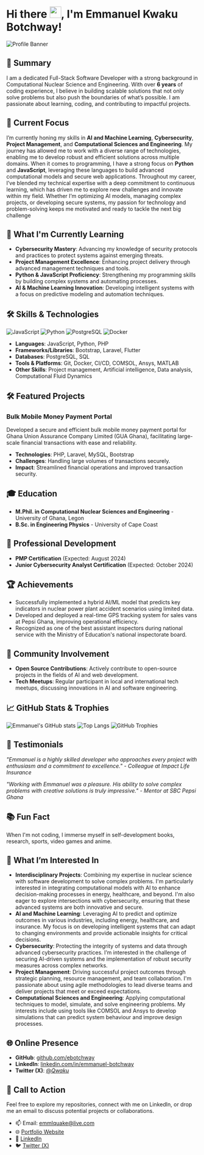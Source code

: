 
# Hi there <img src="https://raw.githubusercontent.com/MartinHeinz/MartinHeinz/master/wave.gif" width="30px">, I'm Emmanuel Kwaku Botchway!

![Profile Banner](https://yourbannerurl.com) <!-- Add your custom banner image here -->

## 🎯 Summary
I am a dedicated Full-Stack Software Developer with a strong background in Computational Nuclear Science and Engineering. With over **6 years** of coding experience, I believe in building scalable solutions that not only solve problems but also push the boundaries of what’s possible. I am passionate about learning, coding, and contributing to impactful projects.

## 🔭 Current Focus
I’m currently honing my skills in **AI and Machine Learning**, **Cybersecurity**, **Project Management**, and **Computational Sciences and Engineering**. My journey has allowed me to work with a diverse range of technologies, enabling me to develop robust and efficient solutions across multiple domains. When it comes to programming, I have a strong focus on **Python** and **JavaScript**, leveraging these languages to build advanced computational models and secure web applications. Throughout my career, I’ve blended my technical expertise with a deep commitment to continuous learning, which has driven me to explore new challenges and innovate within my field. Whether I’m optimizing AI models, managing complex projects, or developing secure systems, my passion for technology and problem-solving keeps me motivated and ready to tackle the next big challenge

## 🌱 What I'm Currently Learning
- **Cybersecurity Mastery**: Advancing my knowledge of security protocols and practices to protect systems against emerging threats.
- **Project Management Excellence**: Enhancing project delivery through advanced management techniques and tools.
- **Python & JavaScript Proficiency**: Strengthening my programming skills by building complex systems and automating processes.
- **AI & Machine Learning Innovation**: Developing intelligent systems with a focus on predictive modeling and automation techniques.

## 🛠️ Skills & Technologies

![JavaScript](https://img.shields.io/badge/JavaScript-F7DF1E?style=flat-square&logo=javascript&logoColor=black)
![Python](https://img.shields.io/badge/Python-3776AB?style=flat-square&logo=python&logoColor=white)
![PostgreSQL](https://img.shields.io/badge/PostgreSQL-336791?style=flat-square&logo=postgresql&logoColor=white)
![Docker](https://img.shields.io/badge/Docker-2496ED?style=flat-square&logo=docker&logoColor=white)

- **Languages**: JavaScript, Python, PHP
- **Frameworks/Libraries**: Bootstrap, Laravel, Flutter
- **Databases**: PostgreSQL, SQL
- **Tools & Platforms**: Git, Docker, CI/CD, COMSOL, Ansys, MATLAB
- **Other Skills**: Project management, Artificial intelligence, Data analysis, Computational Fluid Dynamics

## 🛠️ Featured Projects

### Bulk Mobile Money Payment Portal
Developed a secure and efficient bulk mobile money payment portal for Ghana Union Assurance Company Limited (GUA Ghana), facilitating large-scale financial transactions with ease and reliability.

- **Technologies**: PHP, Laravel, MySQL, Bootstrap
- **Challenges**: Handling large volumes of transactions securely.
- **Impact**: Streamlined financial operations and improved transaction security.

## 🎓 Education
- **M.Phil. in Computational Nuclear Sciences and Engineering** - University of Ghana, Legon
- **B.Sc. in Engineering Physics** - University of Cape Coast

## 🌟 Professional Development
- **PMP Certification** (Expected: August 2024)
- **Junior Cybersecurity Analyst Certification** (Expected: October 2024)

## 🏆 Achievements
- Successfully implemented a hybrid AI/ML model that predicts key indicators in nuclear power plant accident scenarios using limited data.
- Developed and deployed a real-time GPS tracking system for sales vans at Pepsi Ghana, improving operational efficiency.
- Recognized as one of the best assistant inspectors during national service with the Ministry of Education's national inspectorate board.

## 👥 Community Involvement
- **Open Source Contributions**: Actively contribute to open-source projects in the fields of AI and web development.
- **Tech Meetups**: Regular participant in local and international tech meetups, discussing innovations in AI and software engineering.

## 📈 GitHub Stats & Trophies
![Emmanuel's GitHub stats](https://github-readme-stats.vercel.app/api?username=ebotchway&show_icons=true&theme=radical)
![Top Langs](https://github-readme-stats.vercel.app/api/top-langs/?username=ebotchway&layout=compact&theme=radical)
![GitHub Trophies](https://github-profile-trophy.vercel.app/?username=ebotchway&theme=radical)

## 🎯 Testimonials
_"Emmanuel is a highly skilled developer who approaches every project with enthusiasm and a commitment to excellence." - Colleague at Impact Life Insurance_

_"Working with Emmanuel was a pleasure. His ability to solve complex problems with creative solutions is truly impressive." - Mentor at SBC Pepsi Ghana_

## 📚 Fun Fact
When I'm not coding, I immerse myself in self-development books, research, sports, video games and anime. 

## 🧠 What I’m Interested In
- **Interdisciplinary Projects**: Combining my expertise in nuclear science with software development to solve complex problems. I'm particularly interested in integrating computational models with AI to enhance decision-making processes in energy, healthcare, and beyond. I'm also eager to explore intersections with cybersecurity, ensuring that these advanced systems are both innovative and secure.
- **AI and Machine Learning**: Leveraging AI to predict and optimize outcomes in various industries, including energy, healthcare, and insurance. My focus is on developing intelligent systems that can adapt to changing environments and provide actionable insights for critical decisions.
- **Cybersecurity**: Protecting the integrity of systems and data through advanced cybersecurity practices. I’m interested in the challenge of securing AI-driven systems and the implementation of robust security measures across complex networks.
- **Project Management**: Driving successful project outcomes through strategic planning, resource management, and team collaboration. I'm passionate about using agile methodologies to lead diverse teams and deliver projects that meet or exceed expectations.
- **Computational Sciences and Engineering**: Applying computational techniques to model, simulate, and solve engineering problems. My interests include using tools like COMSOL and Ansys to develop simulations that can predict system behaviour and improve design processes.

## 🌐 Online Presence
- **GitHub**: [github.com/ebotchway](https://github.com/ebotchway)
- **LinkedIn**: [linkedin.com/in/emmanuel-botchway](https://www.linkedin.com/in/emmanuel-botchway/)
- **Twitter (X)**: [@_Qwaku_](https://x.com/_Qwaku_)

## 🎯 Call to Action
Feel free to explore my repositories, connect with me on LinkedIn, or drop me an email to discuss potential projects or collaborations.

- 📫 Email: [emmlquake@live.com](mailto:emmlquake@live.com)
- 🌐 [Portfolio Website](https://yourportfolio.com)
- 💼 [LinkedIn](https://www.linkedin.com/in/emmanuel-botchway/)
- 🐦 [Twitter (X)](https://x.com/_Qwaku_)
